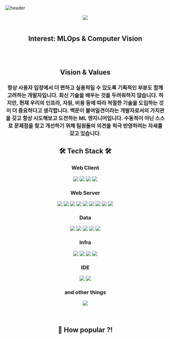 ![header](https://capsule-render.vercel.app/api?type=waving&color=auto&height=300&section=header&text=Jaeu's%20GitHub&fontSize=90&animation=scaleIn)

<div align="center">
    <div>
        <img src="https://github-readme-stats.vercel.app/api?username=jaeuHeo&count_private=true&show_icons=true&theme=omni" />
        <br />
        <br />
        <h2>Interest: MLOps & Computer Vision</h2>
        <br />
        <br />
        <h2>Vision & Values</h2>
        <h3>항상 사용자 입장에서 더 편하고 실용적일 수 있도록 기획적인 부분도 함께 고려하는 개발자입니다. 
            최신 기술을 배우는 것을 두려워하지 않습니다. 하지만, 현재 우리의 인프라, 자원, 비용 등에 따라 적절한 기술을 도입하는 것이 더 중요하다고 생각합니다.
            백문이 불여일견이라는 개발자로서의 가치관을 갖고 항상 시도해보고 도전하는 ML 엔지니어입니다.
            수동적이 아닌 스스로 문제점을 찾고 개선하기 위해 팀원들의 의견을 적극 반영하려는 자세를 갖고 있습니다.
        <br />
</h2>
    </div>
    <h2>🛠 Tech Stack 🛠</h2>
    <div>
        <h3>Web Client</h3>
        <img src="https://img.shields.io/badge/TypeScript-3178C6?style=flat&logo=TypeScript&logoColor=white" />
        <img src="https://img.shields.io/badge/React-61DAFB?style=flat&logo=React&logoColor=black" />
        <img src="https://img.shields.io/badge/Webpack-8DD6F9?style=flat&logo=Webpack&logoColor=black" />
        <img src="https://img.shields.io/badge/Babel-F9DC3E?style=flat&logo=Babel&logoColor=black" />
    </div>
    <div>
        <h3>Web Server</h3>
        <img src="https://img.shields.io/badge/Java-007396?style=flat&logo=Java&logoColor=white" />
        <img src="https://img.shields.io/badge/Kotlin-7F52FF?style=flat&logo=Kotlin&logoColor=white" />
        <img src="https://img.shields.io/badge/Spring-6DB33F?style=flat&logo=Spring&logoColor=white" />
        <img src="https://img.shields.io/badge/Maven-C71A36?style=flat&logo=Apache%20Maven&logoColor=white" />
        <img src="https://img.shields.io/badge/Gradle-02303A?style=flat&logo=Gradle&logoColor=white" />
        <img src="https://img.shields.io/badge/Node.js-339933?style=flat&logo=Node.js&logoColor=white" />
        <img src="https://img.shields.io/badge/GraphQL-E10098?style=flat&logo=GraphQL&logoColor=white" />
        <img src="https://img.shields.io/badge/Apache%20Kafka-231F20?style=flat&logo=Apache%20Kafka&logoColor=white" />
        <img src="https://img.shields.io/badge/ReactiveX-B7178C?style=flat&logo=ReactiveX&logoColor=white" />
    </div>
    <div>
        <h3>Data</h3>
        <img src="https://img.shields.io/badge/MySQL-4479A1?style=flat&logo=MySQL&logoColor=white" />
        <img src="https://img.shields.io/badge/MariaDB-003545?style=flat&logo=MariaDB&logoColor=white" />
        <img src="https://img.shields.io/badge/MongoDB-47A248?style=flat&logo=MongoDB&logoColor=white" />
        <img src="https://img.shields.io/badge/Elasticsearch-005571?style=flat&logo=Elasticsearch&logoColor=white" />
        <img src="https://img.shields.io/badge/Redis-DC382D?style=flat&logo=Redis&logoColor=white" />
    </div>
    <div>
        <h3>Infra</h3>
        <img src="https://img.shields.io/badge/Git-F05032?style=flat&logo=Git&logoColor=white" />
        <img src="https://img.shields.io/badge/Jenkins-D24939?style=flat&logo=Jenkins&logoColor=white" />
        <img src="https://img.shields.io/badge/Github%20Actions-2088FF?style=flat&logo=Github%20Actions&logoColor=white" />
        <img src="https://img.shields.io/badge/Docker-2496ED?style=flat&logo=Docker&logoColor=white" />
    </div>
    <div>
        <h3>IDE</h3>
        <img src="https://img.shields.io/badge/Visual%20Studio%20Code-007ACC?style=flat&logo=Visual%20Studio%20Code&logoColor=white" />
        <img src="https://img.shields.io/badge/Intellij%20IDEA-000000?style=flat&logo=Intellij%20IDEA&logoColor=white" />
    </div>  
    <div>
        <h3>and other things</h3>
        <img src="https://img.shields.io/badge/C++-00599C?style=flat&logo=cplusplus&logoColor=white" />
    </div>
    <br />
    <br />
    <div>
        <h2>💁‍ How popular ?!</h2>
    
